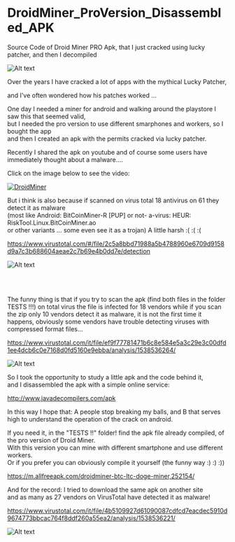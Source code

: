 # DroidMiner_ProVersion_Disassembled_APK
Source Code of Droid Miner PRO Apk, that I just cracked using lucky patcher, and then I decompiled

![Alt text](https://raw.githubusercontent.com/JonnyBanana/DroidMiner_ProVersion_Disassembled_APK/master/images/com.jordanrulz.droidbtc-w130.png)

Over the years I have cracked a lot of apps with the mythical Lucky Patcher,

and I've often wondered how his patches worked ...

One day I needed a miner for android and walking around the playstore I saw this that seemed valid, </BR>
but I needed the pro version to use different smarphones and workers, so I bought the app </BR>
and then I created an apk with the permits cracked via lucky patcher.

Recently I shared the apk on youtube and of course some users have immediately thought about a malware....

Click on the image below to see the video:

[![DroidMiner](https://github.com/JonnyBanana/DroidMiner_ProVersion_Disassembled_APK/blob/master/images/video.jpg)](https://www.youtube.com/watch?v=x-78F5PpWZ4&t=12s)


But i think is also because if scanned on virus total 18 antivirus on 61 they detect it as malware </BR>
(most like Android: BitCoinMiner-R [PUP] or not- a-virus: HEUR: RiskTool.Linux.BitCoinMiner.ao </BR>
or other variants ... some even see it as a trojan) A little harsh :( :( :(

https://www.virustotal.com/#/file/2c5a8bbd71988a5b4788960e6709d9158d9a7c3b688604aeae2c7b69e4b0dd7e/detection

![Alt text](https://raw.githubusercontent.com/JonnyBanana/DroidMiner_ProVersion_Disassembled_APK/master/images/apkscan.JPG)

</BR></BR>

The funny thing is that if you try to scan the apk (find both files in the folder TESTS !!!) on total virus the file is infected for 18 vendors while if you scan the zip only 10 vendors detect it as malware, it is not the first time it happens, obviously some vendors have trouble detecting viruses with compressed format files...

https://www.virustotal.com/it/file/ef9f77781471b6c8e584e5a3c29e3c00dfd1ee4dcb6c0e7168d0fd5160e9ebba/analysis/1538536264/

![Alt text](https://github.com/JonnyBanana/DroidMiner_ProVersion_Disassembled_APK/blob/master/images/virustotalscanzip.JPG)

So I took the opportunity to study a little apk and the code behind it, </BR>
and I disassembled the apk with a simple online service:

http://www.javadecompilers.com/apk

In this way I hope that: A people stop breaking my balls, and B that serves high to understand the operation of the crack on android.

If you need it, in the "TESTS !!" folder! find the apk file already compiled, of the pro version of Droid Miner.</BR>
With this version you can mine with different smartphone and use different workers.</BR>
Or if you prefer you can obviously compile it yourself (the funny way :) :) :))

https://m.allfreeapk.com/droidminer-btc-ltc-doge-miner,252154/

And for the record: I tried to download the same apk on another site</BR>
and as many as 27 vendors on VirusTotal have detected it as malware!

https://www.virustotal.com/it/file/4b5109927d61090087cdfcd7eacdec5910d9674773bbcac764f8ddf260a55ea2/analysis/1538536221/

![Alt text](https://raw.githubusercontent.com/JonnyBanana/DroidMiner_ProVersion_Disassembled_APK/master/images/realmalware.JPG)



